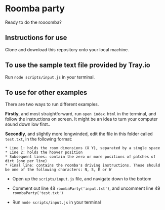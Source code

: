# Roomba party

Ready to do the roooomba? 

## Instructions for use

Clone and download this repository onto your local machine. 

## To use the sample text file provided by Tray.io
Run `node scripts/input.js` in your terminal.


## To use for other examples
There are two ways to run different examples.


__Firstly__, and most straightforward, run `open index.html` in the terminal, and follow the instructions on screen. It might be an idea to turn your computer sound down low first..


__Secondly__, and slightly more longwinded, edit the file in this folder called `test.txt`, in the following format:

    * Line 1: holds the room dimensions (X Y), separated by a single space
    * Line 2: holds the hoover position 
    * Subsequent lines: contain the zero or more positions of patches of dirt (one per line)
    * Final line: contains the roomba's driving instructions. These should be one of the following characters: N, S, E or W

* Open up the `scripts/input.js` file, and navigate down to the bottom

* Comment out line 48 `roombaParty('input.txt')`, and uncomment line 49 `roombaParty('test.txt')`

* Run `node scripts/input.js` in your terminal


